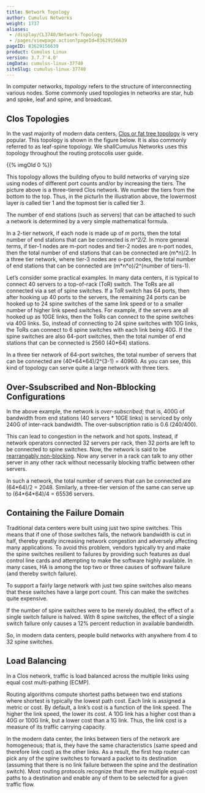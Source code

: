 ```yaml
---
title: Network Topology
author: Cumulus Networks
weight: 1737
aliases:
 - /display/CL3740/Network-Topology
 - /pages/viewpage.action?pageId=83629156639
pageID: 83629156639
product: Cumulus Linux
version: 3.7.7'4.0'
imgData: cumulus-linux-37740
siteSlug: cumulus-linux-37740
---
```

In computer networks, *topology* refers to the structure of
interconnecting various nodes. Some commonly used topologies in networks
are star, hub and spoke, leaf and spine, and broadcast.

## <span>Clos Topologies</span>

In the vast majority of modern data centers, [Clos or fat tree
topology](http://en.wikipedia.org/wiki/Clos_network) is very popular.
This topology is shown in the figure below. It is also commonly referred
to as leaf-spine topology. We shallCumulus Networks uses this topology 
throughout the
routing protocolis user guide.

{{% imgOld 0 %}}

This topology allows the building ofyou to build networks of varying size using
 nodes 
of different port counts and/or by increasing the tiers. The
 picture 
above is a three-tiered Clos network. We number the tiers from
 the 
bottom to the top. Thus, in the picturIn the illustration above, the lowermost layer is
called tier 1 and the topmost tier is called tier 3.

The number of end stations (such as servers) that can be attached to
such a network is determined by a very simple mathematical formula.

In a 2-tier network, if each node is made up of *m* ports, then the
total number of end stations that can be connected is *m^2/2*. In more
general terms, if tier-1 nodes are m-port nodes and tier-2 nodes are
n-port nodes, then the total number of end stations that can be
connected are (m\*n)/2. In a three tier network, where tier-3 nodes are
o-port nodes, the total number of end stations that can be connected are
(m\*n\*o)/2^(number of tiers-1).

Let’s consider some practical examples. In many data centers, it is
 typical to connect 40 servers to a 
top-of-rack (ToR) switch. The ToRs
 are all connected via a set of spine 
switches. If a ToR switch has 64
 ports, then after hooking up 40 ports 
to the servers, the remaining 24
 ports can be hooked up to 24 spine 
switches of the same link speed or to
 a smaller number of higher link 
speed switches. For example, if the
 servers are all hooked up as 10GE 
links, then the ToRs can connect to
 the spine switches via 40G links. 
So, instead of connecting to 24 spine
 switches with 10G links, the ToRs 
can connect to 6 spine switches with
 each link being 40G. If the spine 
switches are also 64-port switches,
 then the total number of end 
stations that can be connected is 2560
 (40\*64) stations.

In a three tier network of 64-port switches, the total number of servers
that can be connected are (40\*64\*64)/2^(3-1) = 40960. As you can see,
this kind of topology can serve quite a large network with three tiers.

## <span>Over-Ssubscribed and Non-Bblocking Configurations</span>

In the above example, the network is *over-subscribed*; that is, 400G of
bandwidth from end stations (40 servers \* 10GE links) is serviced by
only 240G of inter-rack bandwidth. The over-subscription ratio is 0.6
(240/400).

This can lead to congestion in the network and hot spots. Instead, if
network operators connected 32 servers per rack, then 32 ports are left
to be connected to spine switches. Now, the network is said to be
[rearrangably
non-blocking](http://en.wikipedia.org/wiki/Clos_network#Blocking_characteristics).
Now any server in a rack can talk to any other server in any other rack
without necessarily blocking traffic between other servers.

In such a network, the total number of servers that can be connected are
(64\*64)/2 = 2048. Similarly, a three-tier version of the same can serve
up to (64\*64\*64)/4 = 65536 servers.

## <span>Containing the Failure Domain</span>

Traditional data centers were built using just two spine switches. This
means that if one of those switches fails, the network bandwidth is cut
in half, thereby greatly increasing network congestion and adversely
affecting many applications. To avoid this problem, vendors typically 
try and
 make the spine switches resilient to failures by providing such 
features
 as dual control line cards and attempting to make the software 
highly
 available. In many cases, HA is among the top two or three causes 
of
 software failure (and thereby switch failure).

To support a fairly large network with just two spine switches also
means that these switches have a large port count. This can make the
switches quite expensive.

 If the number of spine switches were to be 
merely doubled, the effect of
 a single switch failure is halved. With 8 
spine switches, the effect of
 a single switch failure only causes a 12%
percent reduction in available
 bandwidth.

 So, in modern data centers, 
people build networks with anywhere from 4
 to 32 spine switches.

## <span id="src-83629156639_NetworkTopology-load_balancing" class="confluence-anchor-link"></span><span>Load Balancing</span>

In a Clos network, traffic is load balanced across the multiple links
using equal cost multi-pathing (ECMP).

Routing algorithms compute shortest paths between two end stations where
shortest is typically the lowest path cost. Each link is assigned a
metric or cost. By default, a link’s cost is a function of the link
speed. The higher the link speed, the lower its cost. A 10G link has a
higher cost than a 40G or 100G link, but a lower cost than a 1G link.
Thus, the link cost is a measure of its traffic carrying capacity.

In the modern data center, the links between tiers of the network are
homogeneous; that is, they have the same characteristics (same speed and
therefore link cost) as the other links. As a result, the first hop
router can pick any of the spine switches to forward a packet to its
destination (assuming that there is no link failure between the spine
and the destination switch). Most routing protocols recognize that there
are multiple equal-cost paths to a destination and enable any of them to
be selected for a given traffic flow.

<article id="html-search-results" class="ht-content" style="display: none;">

</article>

<footer id="ht-footer">

</footer>
<!--stackedit_data:
eyJoaXN0b3J5IjpbMzg1NzA1MjY3XX0=
-->